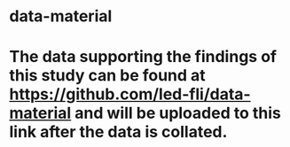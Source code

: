 # data-material
# The data supporting the findings of this study can be found at https://github.com/led-fli/data-material and will be uploaded to this link after the data is collated.
